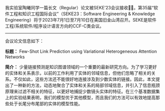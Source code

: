 我实验室陶曦同学一篇长文（Regular）论文被SEKE’23会议接收:tada::tada:。第35届“软件工程和知识工程国际会议”（SEKE23：Software Engineering & Knowledge Engineering）将于2023年7月1日至7月10日在美国旧金山湾召开。SEKE是软件工程/系统软件/程序设计语言方向的CCF-C类会议。

***

会议论文信息如下：

**标题：** 
Few-Shot Link Prediction using Variational Heterogeneous Attention Networks


**简介：** 
少量链接预测是知识图谱领域的一个重要的最新研究方向。为了学习更好的实体和关系表示，以前的工作利用了实体的邻域信息，但他们忽略了相关的关系。不仅如此，这些方法还不能很好地连接涉及到少数实体的链接。因此，本文提出了一种新的方法，动态地聚合了实体和关系的局部邻域信息，并引入了信息瓶颈原理来过滤不相关的特征，以更好地捕捉少数镜头实体的特征。在三个基准数据集上的实验结果表明，我们的模型优于其他模型，而且我们的方法可以有效地提高那些处于长尾分布尾部的实体的模型性能。
